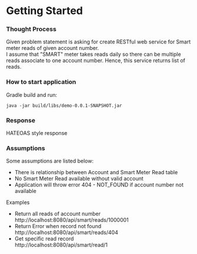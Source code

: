 # Getting Started

### Thought Process
Given problem statement is asking for create RESTful web service for Smart meter reads of given account number.<br />
I assume that "SMART" meter takes reads daily so there can be multiple reads associate to one account number.
Hence, this service returns list of reads. 

### How to start application 
Gradle build and run:  

```
java -jar build/libs/demo-0.0.1-SNAPSHOT.jar
```

### Response

HATEOAS style response

### Assumptions
Some assumptions are listed below:

* There is relationship between Account and Smart Meter Read table
* No Smart Meter Read available without valid account
* Application will throw error 404 - NOT_FOUND if account number not available

Examples

* Return all reads of account number <br />
    http://localhost:8080/api/smart/reads/1000001
* Return Error when record not found <br />
    http://localhost:8080/api/smart/reads/404
* Get specific read record <br />
    http://localhost:8080/api/smart/read/1

